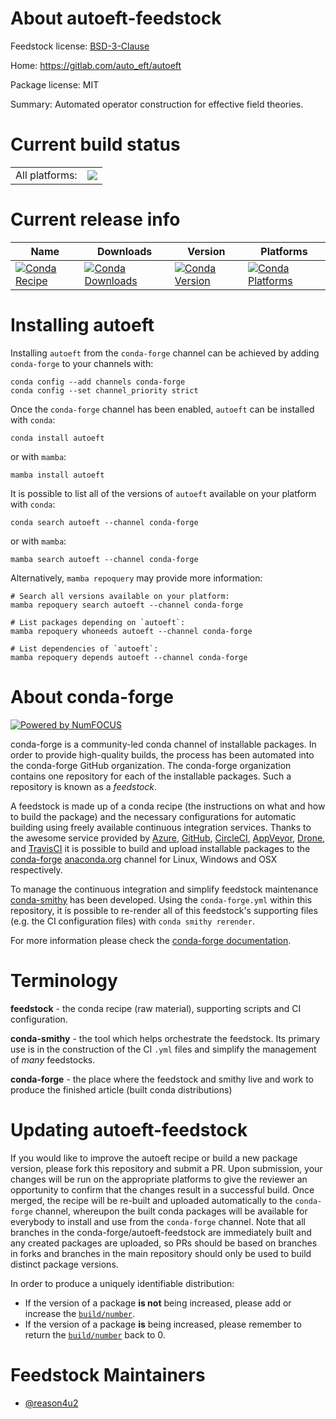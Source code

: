 About autoeft-feedstock
=======================

Feedstock license: [BSD-3-Clause](https://github.com/conda-forge/autoeft-feedstock/blob/main/LICENSE.txt)

Home: https://gitlab.com/auto_eft/autoeft

Package license: MIT

Summary: Automated operator construction for effective field theories.

Current build status
====================


<table><tr><td>All platforms:</td>
    <td>
      <a href="https://dev.azure.com/conda-forge/feedstock-builds/_build/latest?definitionId=20405&branchName=main">
        <img src="https://dev.azure.com/conda-forge/feedstock-builds/_apis/build/status/autoeft-feedstock?branchName=main">
      </a>
    </td>
  </tr>
</table>

Current release info
====================

| Name | Downloads | Version | Platforms |
| --- | --- | --- | --- |
| [![Conda Recipe](https://img.shields.io/badge/recipe-autoeft-green.svg)](https://anaconda.org/conda-forge/autoeft) | [![Conda Downloads](https://img.shields.io/conda/dn/conda-forge/autoeft.svg)](https://anaconda.org/conda-forge/autoeft) | [![Conda Version](https://img.shields.io/conda/vn/conda-forge/autoeft.svg)](https://anaconda.org/conda-forge/autoeft) | [![Conda Platforms](https://img.shields.io/conda/pn/conda-forge/autoeft.svg)](https://anaconda.org/conda-forge/autoeft) |

Installing autoeft
==================

Installing `autoeft` from the `conda-forge` channel can be achieved by adding `conda-forge` to your channels with:

```
conda config --add channels conda-forge
conda config --set channel_priority strict
```

Once the `conda-forge` channel has been enabled, `autoeft` can be installed with `conda`:

```
conda install autoeft
```

or with `mamba`:

```
mamba install autoeft
```

It is possible to list all of the versions of `autoeft` available on your platform with `conda`:

```
conda search autoeft --channel conda-forge
```

or with `mamba`:

```
mamba search autoeft --channel conda-forge
```

Alternatively, `mamba repoquery` may provide more information:

```
# Search all versions available on your platform:
mamba repoquery search autoeft --channel conda-forge

# List packages depending on `autoeft`:
mamba repoquery whoneeds autoeft --channel conda-forge

# List dependencies of `autoeft`:
mamba repoquery depends autoeft --channel conda-forge
```


About conda-forge
=================

[![Powered by
NumFOCUS](https://img.shields.io/badge/powered%20by-NumFOCUS-orange.svg?style=flat&colorA=E1523D&colorB=007D8A)](https://numfocus.org)

conda-forge is a community-led conda channel of installable packages.
In order to provide high-quality builds, the process has been automated into the
conda-forge GitHub organization. The conda-forge organization contains one repository
for each of the installable packages. Such a repository is known as a *feedstock*.

A feedstock is made up of a conda recipe (the instructions on what and how to build
the package) and the necessary configurations for automatic building using freely
available continuous integration services. Thanks to the awesome service provided by
[Azure](https://azure.microsoft.com/en-us/services/devops/), [GitHub](https://github.com/),
[CircleCI](https://circleci.com/), [AppVeyor](https://www.appveyor.com/),
[Drone](https://cloud.drone.io/welcome), and [TravisCI](https://travis-ci.com/)
it is possible to build and upload installable packages to the
[conda-forge](https://anaconda.org/conda-forge) [anaconda.org](https://anaconda.org/)
channel for Linux, Windows and OSX respectively.

To manage the continuous integration and simplify feedstock maintenance
[conda-smithy](https://github.com/conda-forge/conda-smithy) has been developed.
Using the ``conda-forge.yml`` within this repository, it is possible to re-render all of
this feedstock's supporting files (e.g. the CI configuration files) with ``conda smithy rerender``.

For more information please check the [conda-forge documentation](https://conda-forge.org/docs/).

Terminology
===========

**feedstock** - the conda recipe (raw material), supporting scripts and CI configuration.

**conda-smithy** - the tool which helps orchestrate the feedstock.
                   Its primary use is in the construction of the CI ``.yml`` files
                   and simplify the management of *many* feedstocks.

**conda-forge** - the place where the feedstock and smithy live and work to
                  produce the finished article (built conda distributions)


Updating autoeft-feedstock
==========================

If you would like to improve the autoeft recipe or build a new
package version, please fork this repository and submit a PR. Upon submission,
your changes will be run on the appropriate platforms to give the reviewer an
opportunity to confirm that the changes result in a successful build. Once
merged, the recipe will be re-built and uploaded automatically to the
`conda-forge` channel, whereupon the built conda packages will be available for
everybody to install and use from the `conda-forge` channel.
Note that all branches in the conda-forge/autoeft-feedstock are
immediately built and any created packages are uploaded, so PRs should be based
on branches in forks and branches in the main repository should only be used to
build distinct package versions.

In order to produce a uniquely identifiable distribution:
 * If the version of a package **is not** being increased, please add or increase
   the [``build/number``](https://docs.conda.io/projects/conda-build/en/latest/resources/define-metadata.html#build-number-and-string).
 * If the version of a package **is** being increased, please remember to return
   the [``build/number``](https://docs.conda.io/projects/conda-build/en/latest/resources/define-metadata.html#build-number-and-string)
   back to 0.

Feedstock Maintainers
=====================

* [@reason4u2](https://github.com/reason4u2/)

